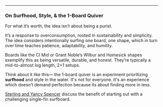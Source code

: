 ---
### On Surfhood, Style, & the 1-Board Quiver

For what it’s worth, the idea isn’t about being a purist. 

It’s a response to overconsumption, rooted in sustainability and simplicity. The idea considers intentionally surfing one board, one shape, which in turn over time teaches patience, adaptability, and humility.  

Boards like the CI Mid or Grant Noble’s Wilbur and Homesick shapes exemplify this as being versatile, durable, and honest. They’re typically a mid-to-almost log length, 2+1 setups. 

Think about it like this— the 1-board quiver is an experiment prioritizing **surfhood** and style in the water. It's not for everyone. It's an experience which doesn’t demand perfection because its about finding more in less. 

[Sterling and Yancy Spencer](https://youtube.com/shorts/eNc1rf2AQJc?si=67D0YvRSQ8-kLxNv) discuss the benefit of starting out with a challenging single-fin surfboard.